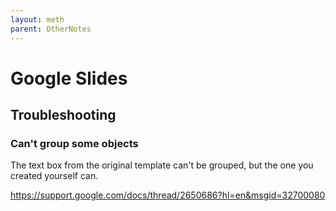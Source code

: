 ```yaml
---
layout: meth
parent: OtherNotes
---
```


# Google Slides

## Troubleshooting

### Can't group some objects

The text box from the original template can't be grouped, but the one you created yourself can.

<https://support.google.com/docs/thread/2650686?hl=en&msgid=32700080>